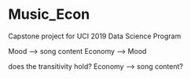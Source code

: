 # Music_Econ
Capstone project for UCI 2019 Data Science Program

Mood --> song content
Economy --> Mood

does the transitivity hold?
Economy --> song content?
